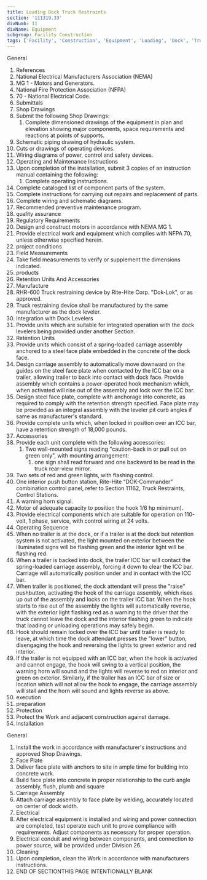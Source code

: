 ```yaml
---
title: Loading Dock Truck Restraints
section: '111319.33'
divNumb: 11
divName: Equipment
subgroup: Facility Construction
tags: ['Facility', 'Construction', 'Equipment', 'Loading', 'Dock', 'Truck', 'Restraints']
---
```



General
   1. References
   1. National Electrical Manufacturers Association (NEMA)
   1. MG 1 - Motors and Generators.
   1. National Fire Protection Association (NFPA)
   1. 70 - National Electrical Code.
   1. Submittals
   1. Shop Drawings
   1. Submit the following Shop Drawings:
      1. Complete dimensioned drawings of the equipment in plan and elevation showing major components, space requirements and reactions at points of supports.
   1. Schematic piping drawing of hydraulic system.
   1. Cuts or drawings of operating devices.
   1. Wiring diagrams of power, control and safety devices.
   1. Operating and Maintenance Instructions
   1. Upon completion of the installation, submit 3 copies of an instruction manual containing the following:
      1. Complete operating instructions.
   1. Complete cataloged list of component parts of the system.
   1. Complete instructions for carrying out repairs and replacement of parts.
   1. Complete wiring and schematic diagrams.
   1. Recommended preventive maintenance program.
   1. quality assurance
   1. Regulatory Requirements
   1. Design and construct motors in accordance with NEMA MG 1.
   1. Provide electrical work and equipment which complies with NFPA 70, unless otherwise specified herein.
   1. project conditions
   1. Field Measurements
   1. Take field measurements to verify or supplement the dimensions indicated.
   1. products
   1. Retention Units And Accessories
   1. Manufacture
   1. RHR-600 Truck restraining device by Rite-Hite Corp. "Dok-Lok", or as approved.
   1. Truck restraining device shall be manufactured by the same manufacturer as the dock leveler.
   1. Integration with Dock Levelers
   1. Provide units which are suitable for integrated operation with the dock levelers being provided under another Section.
   1. Retention Units
   1. Provide units which consist of a spring-loaded carriage assembly anchored to a steel face plate embedded in the concrete of the dock face.
   1. Design carriage assembly to automatically move downward on the guides on the steel face plate when contacted by the ICC bar on a trailer, allowing trailer to back into contact with dock face. Provide assembly which contains a power-operated hook mechanism which, when activated will rise out of the assembly and lock over the ICC bar.
   1. Design steel face plate, complete with anchorage into concrete, as required to comply with the retention strength specified. Face plate may be provided as an integral assembly with the leveler pit curb angles if same as manufacturer's standard.
   1. Provide complete units which, when locked in position over an ICC bar, have a retention strength of 18,000 pounds.
   1. Accessories
   1. Provide each unit complete with the following accessories:
      1. Two wall-mounted signs reading "caution-back in or pull out on green only", with mounting arrangement:
         1. one sign shall read forward and one backward to be read in the truck rear-view mirror.
   1. Two sets of red and green lights, with flashing control.
   1. One interior push button station, Rite-Hite “DOK-Commander” combination control panel, refer to Section 11162, Truck Restraints, Control Stations.
   1. A warning horn signal.
   1. Motor of adequate capacity to position the hook 1/6 hp minimum).
   1. Provide electrical components which are suitable for operation on 110-volt, 1 phase, service, with control wiring at 24 volts.
   1. Operating Sequence
   1. When no trailer is at the dock, or if a trailer is at the dock but retention system is not activated, the light mounted on exterior between the illuminated signs will be flashing green and the interior light will be flashing red.
   1. When a trailer is backed into dock, the trailer ICC bar will contact the spring-loaded carriage assembly, forcing it down to clear the ICC bar. Carriage will automatically position under and in contact with the ICC bar.
   1. When trailer is positioned, the dock attendant will press the "raise" pushbutton, activating the hook of the carriage assembly, which rises up out of the assembly and locks on the trailer ICC bar. When the hook starts to rise out of the assembly the lights will automatically reverse, with the exterior light flashing red as a warning to the driver that the truck cannot leave the dock and the interior flashing green to indicate that loading or unloading operations may safely begin.
   1. Hook should remain locked over the ICC bar until trailer is ready to leave, at which time the dock attendant presses the "lower" button, disengaging the hook and reversing the lights to green exterior and red interior.
   1. If the trailer is not equipped with an ICC bar, when the hook is activated and cannot engage, the hook will swing to a vertical position, the warning horn will sound and the lights will reverse to red on interior and green on exterior. Similarly, if the trailer has an ICC bar of size or location which will not allow the hook to engage, the carriage assembly will stall and the horn will sound and lights reverse as above.
   1. execution
   1. preparation
   1. Protection
   1. Protect the Work and adjacent construction against damage.
   1. Installation

General
   1. Install the work in accordance with manufacturer's instructions and approved Shop Drawings.
   1. Face Plate
   1. Deliver face plate with anchors to site in ample time for building into concrete work.
   1. Build face plate into concrete in proper relationship to the curb angle assembly, flush, plumb and square
   1. Carriage Assembly
   1. Attach carriage assembly to face plate by welding, accurately located on center of dock width.
   1. Electrical
   1. After electrical equipment is installed and wiring and power connection are completed, test operate each unit to prove compliance with requirements. Adjust components as necessary for proper operation.
   1. Electrical conduit and wiring between components, and connection to power source, will be provided under Division 26.
   1. Cleaning
   1. Upon completion, clean the Work in accordance with manufacturers instructions.
1. END OF SECTIONTHIS PAGE INTENTIONALLY BLANK

